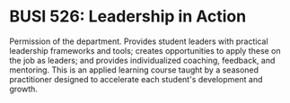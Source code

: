 # BUSI 526: Leadership in Action

Permission of the department. Provides student leaders with practical leadership frameworks and tools; creates opportunities to apply these on the job as leaders; and provides individualized coaching, feedback, and mentoring. This is an applied learning course taught by a seasoned practitioner designed to accelerate each student's development and growth.